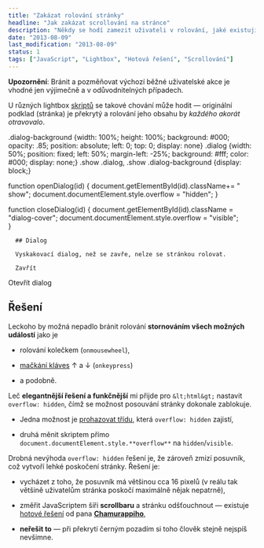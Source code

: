 ```yaml
---
title: "Zakázat rolování stránky"
headline: "Jak zakázat scrollování na stránce"
description: "Někdy se hodí zamezit uživateli v rolování, jaké existují možnosti?"
date: "2013-08-09"
last_modification: "2013-08-09"
status: 1
tags: ["JavaScript", "Lightbox", "Hotová řešení", "Scrollování"]
---
```


**Upozornění**: Bránit a pozměňovat výchozí běžné uživatelské akce je vhodné jen výjimečně a v odůvodnitelných případech.

U různých lightbox [skriptů](/magnific-popup) se takové chování může hodit — originální podklad (stránka) je překrytý a rolování jeho obsahu by *každého akorát otravovalo*.

  .dialog-background {width: 100%; height: 100%; background: #000; opacity: .85; position: absolute; left: 0; top: 0; display: none}
  .dialog {width: 50%; position: fixed; left: 50%; margin-left: -25%; background: #fff; color: #000; display: none;}
  .show .dialog, .show .dialog-background {display: block;}

function openDialog(id) {
	document.getElementById(id).className+= " show";
	document.documentElement.style.overflow = "hidden";
}

function closeDialog(id) {
	document.getElementById(id).className = "dialog-cover";
	document.documentElement.style.overflow = "visible";	
}

      ## Dialog

      Vyskakovací dialog, než se zavře, nelze se stránkou rolovat.

      Zavřít

Otevřít dialog

## Řešení

Leckoho by možná nepadlo bránit rolování **stornováním všech možných událostí** jako je

  - rolování kolečkem (`onmousewheel`),

  - [mačkání kláves](/zablokovani-klaves) ↑ a ↓ (`onkeypress`)

  - a podobně.

Leč **elegantnější řešení a funkčnější** mi přijde pro `&lt;html&gt;` nastavit `overflow: hidden`, čímž se možnost posouvání stránky dokonale zablokuje.

  - Jedna možnost je [prohazovat třídu](/zobrazit-skryt), která `overflow: hidden` zajistí,
 
  - druhá měnit skriptem přímo `document.documentElement.style.**overflow**` na `hidden`/`visible`.

Drobná nevýhoda `overflow: hidden` řešení je, že zároveň zmizí posuvník, což vytvoří lehké poskočení stránky. Řešení je:

  - vycházet z toho, že posuvník má většinou cca 16 pixelů (v reálu tak většině uživatelům stránka poskočí maximálně nějak nepatrně),

  - změřit JavaScriptem šíři **scrollbaru** a stránku odšťouchnout — existuje [hotové řešení](http://diskuse.jakpsatweb.cz/?action=vthread&amp;forum=7&amp;topic=149954#10) od pana [**Chamurappiho**](http://webylon.info),

  - **neřešit to** — při překrytí černým pozadím si toho člověk stejně nejspíš nevšimne.